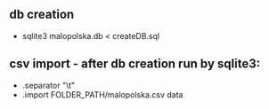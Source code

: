 ## db creation
* sqlite3 malopolska.db < createDB.sql

## csv import - after db creation run by sqlite3:
* .separator "\t"
* .import FOLDER_PATH/malopolska.csv data
